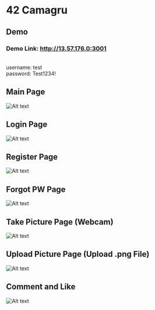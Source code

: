 42 Camagru
==========
Demo
---------
### Demo Link: http://13.57.176.0:3001
<br/>
username: test
<br/>
password: Test1234!

Main Page
----------
![Alt text](/images/main.gif)

Login Page
---------
![Alt text](/images/main.gif)

Register Page
---------
![Alt text](/images/main.gif)

Forgot PW Page
---------
![Alt text](/images/main.gif)

Take Picture Page (Webcam)
---------
![Alt text](/images/main.gif)

Upload Picture Page (Upload .png File)
---------
![Alt text](/images/main.gif)

Comment and Like 
--------
![Alt text](/images/main.gif)

